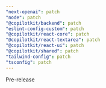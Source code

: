 ```yaml
---
"next-openai": patch
"node": patch
"@copilotkit/backend": patch
"eslint-config-custom": patch
"@copilotkit/react-core": patch
"@copilotkit/react-textarea": patch
"@copilotkit/react-ui": patch
"@copilotkit/shared": patch
"tailwind-config": patch
"tsconfig": patch
---
```


Pre-release
